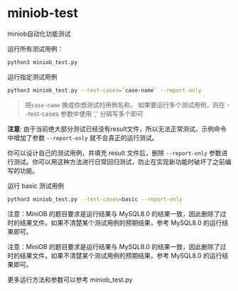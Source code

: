 # miniob-test
miniob自动化功能测试

运行所有测试用例：
```bash
python3 miniob_test.py
```

运行指定测试用例
```bash
python3 miniob_test.py --test-cases=`case-name` --report-only
```

> 把`case-name` 换成你想测试的用例名称。
> 如果要运行多个测试用例，则在 --test-cases 参数中使用 ',' 分隔写多个即可

**注意**: 由于当前绝大部分测试已经没有result文件，所以无法正常测试。示例命令中增加了参数 `--report-only` 就不会真正的运行测试。

你可以设计自己的测试用例，并填充 result 文件后，删除 `--report-only` 参数进行测试。你可以用这种方法进行日常回归测试，防止在实现新功能时破坏了之前编写的功能。

运行 basic 测试用例
```bash
python3 miniob_test.py --test-cases=basic --report-only
```

注意：MiniOB 的题目要求是运行结果与 MySQL8.0 的结果一致，因此删除了过时的结果文件。如果不清楚某个测试用例的预期结果，参考 MySQL8.0 的运行结果即可。

注意：MiniOB 的题目要求是运行结果与 MySQL8.0 的结果一致，因此删除了过时的结果文件。如果不清楚某个测试用例的预期结果，参考 MySQL8.0 的运行结果即可。

更多运行方法和参数可以参考 miniob_test.py

